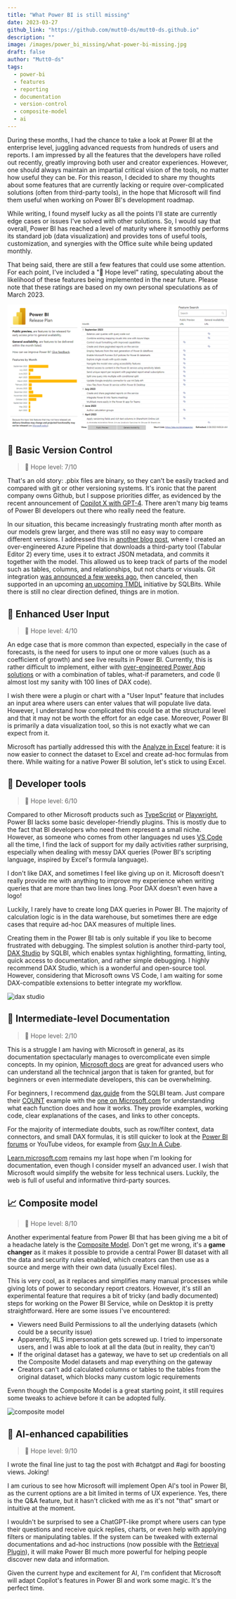 ```yaml
---
title: "What Power BI is still missing"
date: 2023-03-27
github_link: "https://github.com/mutt0-ds/mutt0-ds.github.io"
description: ""
image: /images/power_bi_missing/what-power-bi-missing.jpg
draft: false
author: "Mutt0-ds"
tags:
  - power-bi
  - features
  - reporting
  - documentation
  - version-control
  - composite-model
  - ai
---
```

During these months, I had the chance to take a look at Power BI at the enterprise level, juggling advanced requests from hundreds of users and reports. I am impressed by all the features that the developers have rolled out recently, greatly improving both user and creator experiences. However, one should always maintain an impartial critical vision of the tools, no matter how useful they can be. For this reason, I decided to share my thoughts about some features that are currently lacking or require over-complicated solutions (often from third-party tools), in the hope that Microsoft will find them useful when working on Power BI's development roadmap.

While writing, I found myself lucky as all the points I'll state are currently edge cases or issues I've solved with other solutions. So, I would say that overall, Power BI has reached a level of maturity where it smoothly performs its standard job (data visualization) and provides tons of useful tools, customization, and synergies with the Office suite while being updated monthly.

That being said, there are still a few features that could use some attention. For each point, I've included a "📿 Hope level" rating, speculating about the likelihood of these features being implemented in the near future.
Please note that these ratings are based on my own personal speculations as of March 2023.

![roadmap](https://raw.githubusercontent.com/mutt0-ds/mutt0-ds.github.io/master/static/images/power_bi_missing/roadmap.png)

## 🔢 Basic Version Control

> 📿 Hope level: 7/10

That's an old story: .pbix files are binary, so they can't be easily tracked and compared with git or other versioning systems. It's ironic that the parent company owns Github, but I suppose priorities differ, as evidenced by the recent announcement of [Copilot X with GPT-4](https://github.blog/2023-03-22-github-copilot-x-the-ai-powered-developer-experience/). There aren't many big teams of Power BI developers out there who really need the feature.

In our situation, this became increasingly frustrating month after month as our models grew larger, and there was still no easy way to compare different versions. I addressed this in [another blog post](https://mutt0-ds.github.io/posts/2022/11/turbulent-journey-power-bi-source-control/), where I created an over-engineered Azure Pipeline that downloads a third-party tool (Tabular Editor 2) every time, uses it to extract JSON metadata, and commits it together with the model. This allowed us to keep track of parts of the model such as tables, columns, and relationships, but not charts or visuals. Git integration [was announced a few weeks ago](https://twitter.com/mthierba/status/1618701222177042433), then canceled, then supported in an upcoming [an upcoming TMDL](https://twitter.com/PowerBITips/status/1636675335591788545/photo/1) initiative by SQLBits. While there is still no clear direction defined, things are in motion.

## 🔘 Enhanced User Input

> 📿 Hope level: 4/10

An edge case that is more common than expected, especially in the case of forecasts, is the need for users to input one or more values (such as a coefficient of growth) and see live results in Power BI. Currently, this is rather difficult to implement, either with [over-engineered Power App solutions](https://www.youtube.com/watch?v=uPHwjPRnRwE) or with a combination of tables, what-if parameters, and code (I almost lost my sanity with 100 lines of DAX code).

I wish there were a plugin or chart with a "User Input" feature that includes an input area where users can enter values that will populate live data. However, I understand how complicated this could be at the structural level and that it may not be worth the effort for an edge case. Moreover, Power BI is primarily a data visualization tool, so this is not exactly what we can expect from it.

Microsoft has partially addressed this with the [Analyze in Excel](https://learn.microsoft.com/en-us/power-bi/collaborate-share/service-analyze-in-excel) feature: it is now easier to connect the dataset to Excel and create ad-hoc formulas from there. While waiting for a native Power BI solution, let's stick to using Excel.

## 🧰 Developer tools

> 📿 Hope level: 6/10

Compared to other Microsoft products such as [TypeScript](https://www.typescriptlang.org) or [Playwright](https://playwright.dev), Power BI lacks some basic developer-friendly plugins. This is mostly due to the fact that BI developers who need them represent a small niche. However, as someone who comes from other languages nd uses [VS Code](https://code.visualstudio.com) all the time, I find the lack of support for my daily activities rather surprising, especially when dealing with messy DAX queries (Power BI's scripting language, inspired by Excel's formula language).

I don't like DAX, and sometimes I feel like giving up on it. Microsoft doesn't really provide me with anything to improve my experience when writing queries that are more than two lines long. Poor DAX doesn't even have a logo!

Luckily, I rarely have to create long DAX queries in Power BI. The majority of calculation logic is in the data warehouse, but sometimes there are edge cases that require ad-hoc DAX measures of multiple lines.

Creating them in the Power BI tab is only suitable if you like to become frustrated with debugging. The simplest solution is another third-party tool, [DAX Studio](https://www.sqlbi.com/tools/dax-studio/) by SQLBI, which enables syntax highlighting, formatting, linting, quick access to documentation, and rather simple debugging. I highly recommend DAX Studio, which is a wonderful and open-source tool. However, considering that Microsoft owns VS Code, I am waiting for some DAX-compatible extensions to better integrate my workflow.

![dax studio](https://cdn.sqlbi.com/wp-content/uploads/dax-studio-v3-ui.png)

## 📄 Intermediate-level Documentation

> 📿 Hope level: 2/10

This is a struggle I am having with Microsoft in general, as its documentation spectacularly manages to overcomplicate even simple concepts. In my opinion, [Microsoft docs](https://learn.microsoft.com) are great for advanced users who can understand all the technical jargon that is taken for granted, but for beginners or even intermediate developers, this can be overwhelming.

For beginners, I recommend [dax.guide](https://dax.guide) from the SQLBI team. Just compare their [COUNT](https://dax.guide/count/) example with the [one on Microsoft.com](https://learn.microsoft.com/en-gb/dax/count-function-dax) for understanding what each function does and how it works. They provide examples, working code, clear explanations of the cases, and links to other concepts.

For the majority of intermediate doubts, such as row/filter context, data connectors, and small DAX formulas, it is still quicker to look at the [Power BI forums](https://community.powerbi.com) or YouTube videos, for example from [Guy In A Cube](https://www.youtube.com/c/GuyinaCube).

[Learn.microsoft.com](https://learn.microsoft.com) remains my last hope when I'm looking for documentation, even though I consider myself an advanced user. I wish that Microsoft would simplify the website for less technical users. Luckily, the web is full of useful and informative third-party sources.

## 📈 Composite model

> 📿 Hope level: 8/10

Another experimental feature from Power BI that has been giving me a bit of a headache lately is the [Composite Model](https://learn.microsoft.com/en-us/power-bi/transform-model/desktop-composite-models). Don't get me wrong, it's a **game changer** as it makes it possible to provide a central Power BI dataset with all the data and security rules enabled, which creators can then use as a source and merge with their own data (usually Excel files).

This is very cool, as it replaces and simplifies many manual processes while giving lots of power to secondary report creators. However, it's still an experimental feature that requires a bit of tricky (and badly documented) steps for working on the Power BI Service, while on Desktop it is pretty straightforward. Here are some issues I've encountered:

- Viewers need Build Permissions to all the underlying datasets (which could be a security issue)
- Apparently, RLS impersonation gets screwed up. I tried to impersonate users, and I was able to look at all the data (but in reality, they can't)
- If the original dataset has a gateway, we have to set up credentials on all the Composite Model datasets and map everything on the gateway
- Creators can't add calculated columns or tables to the tables from the original dataset, which blocks many custom logic requirements

Evenn though the Composite Model is a great starting point, it still requires some tweaks to achieve before it can be adopted fully.

![composite model](https://learn.microsoft.com/en-us/power-platform-release-plan/2020wave2/power-bi/media/composite-models.jpg)

## 🤖 AI-enhanced capabilities

> 📿 Hope level: 9/10

I wrote the final line just to tag the post with #chatgpt and #agi for boosting views.
Joking!

I am curious to see how Microsoft will implement Open AI's tool in Power BI, as the current options are a bit limited in terms of UX experience. Yes, there is the Q&A feature, but it hasn't clicked with me as it's not "that" smart or intuitive at the moment.

I wouldn't be surprised to see a ChatGPT-like prompt where users can type their questions and receive quick replies, charts, or even help with applying filters or manipulating tables. If the system can be tweaked with external documentations and ad-hoc instructions (now possible with the [Retrieval Plugin](https://github.com/openai/chatgpt-retrieval-plugin)), it will make Power BI much more powerful for helping people discover new data and information.

Given the current hype and excitement for AI, I'm confident that Microsoft will adapt Copilot's features in Power BI and work some magic. It's the perfect time.
